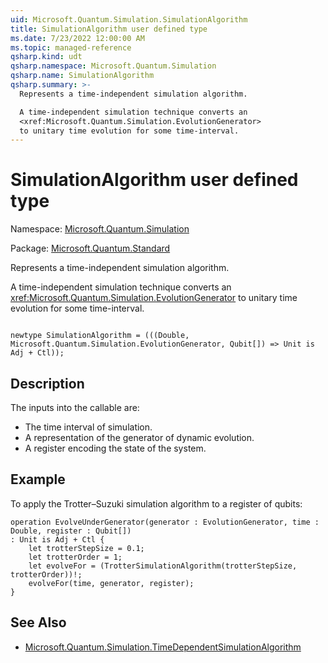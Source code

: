 ```yaml
---
uid: Microsoft.Quantum.Simulation.SimulationAlgorithm
title: SimulationAlgorithm user defined type
ms.date: 7/23/2022 12:00:00 AM
ms.topic: managed-reference
qsharp.kind: udt
qsharp.namespace: Microsoft.Quantum.Simulation
qsharp.name: SimulationAlgorithm
qsharp.summary: >-
  Represents a time-independent simulation algorithm.

  A time-independent simulation technique converts an
  <xref:Microsoft.Quantum.Simulation.EvolutionGenerator>
  to unitary time evolution for some time-interval.
---
```


# SimulationAlgorithm user defined type

Namespace: [Microsoft.Quantum.Simulation](xref:Microsoft.Quantum.Simulation)

Package: [Microsoft.Quantum.Standard](https://nuget.org/packages/Microsoft.Quantum.Standard)


Represents a time-independent simulation algorithm.A time-independent simulation technique converts an<xref:Microsoft.Quantum.Simulation.EvolutionGenerator>to unitary time evolution for some time-interval.

```qsharp

newtype SimulationAlgorithm = (((Double, Microsoft.Quantum.Simulation.EvolutionGenerator, Qubit[]) => Unit is Adj + Ctl));
```



## Description

The inputs into the callable are:- The time interval of simulation.- A representation of the generator of dynamic evolution.- A register encoding the state of the system.

## Example

To apply the Trotter–Suzuki simulation algorithm to a register ofqubits:```qsharpoperation EvolveUnderGenerator(generator : EvolutionGenerator, time : Double, register : Qubit[]): Unit is Adj + Ctl {    let trotterStepSize = 0.1;    let trotterOrder = 1;    let evolveFor = (TrotterSimulationAlgorithm(trotterStepSize, trotterOrder))!;    evolveFor(time, generator, register);}```

## See Also

- [Microsoft.Quantum.Simulation.TimeDependentSimulationAlgorithm](xref:Microsoft.Quantum.Simulation.TimeDependentSimulationAlgorithm)